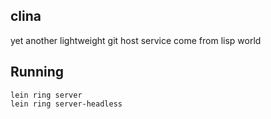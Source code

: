 ## clina

yet another lightweight git host service come from lisp world

## Running

```
lein ring server
lein ring server-headless
```

